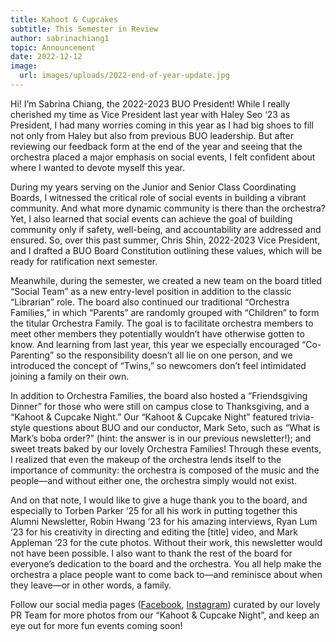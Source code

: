 ```yaml
---
title: Kahoot & Cupcakes
subtitle: This Semester in Review
author: sabrinachiang1
topic: Announcement
date: 2022-12-12
image:
  url: images/uploads/2022-end-of-year-update.jpg
---
```

Hi! I’m Sabrina Chiang, the 2022-2023 BUO President! While I really cherished my time as Vice President last year with Haley Seo ‘23 as President, I had many worries coming in this year as I had big shoes to fill not only from Haley but also from previous BUO leadership. But after reviewing our feedback form at the end of the year and seeing that the orchestra placed a major emphasis on social events, I felt confident about where I wanted to devote myself this year.


During my years serving on the Junior and Senior Class Coordinating Boards, I witnessed the critical role of social events in building a vibrant community. And what more dynamic community is there than the orchestra? Yet, I also learned that social events can achieve the goal of building community only if safety, well-being, and accountability are addressed and ensured. So, over this past summer, Chris Shin, 2022-2023 Vice President, and I drafted a BUO Board Constitution outlining these values, which will be ready for ratification next semester. 


Meanwhile, during the semester, we created a new team on the board titled “Social Team” as a new entry-level position in addition to the classic “Librarian” role. The board also continued our traditional “Orchestra Families,” in which “Parents” are randomly grouped with “Children” to form the titular Orchestra Family. The goal is to facilitate orchestra members to meet other members they potentially wouldn’t have otherwise gotten to know. And learning from last year, this year we especially encouraged “Co-Parenting” so the responsibility doesn’t all lie on one person, and we introduced the concept of “Twins,” so newcomers don’t feel intimidated joining a family on their own. 


In addition to Orchestra Families, the board also hosted a “Friendsgiving Dinner” for those who were still on campus close to Thanksgiving, and a “Kahoot & Cupcake Night.” Our “Kahoot & Cupcake Night” featured trivia-style questions about BUO and our conductor, Mark Seto, such as “What is Mark’s boba order?” (hint: the answer is in our previous newsletter!); and sweet treats baked by our lovely Orchestra Families! Through these events, I realized that even the makeup of the orchestra lends itself to the importance of community: the orchestra is composed of the music and the people—and without either one, the orchestra simply would not exist. 


And on that note, I would like to give a huge thank you to the board, and especially to Torben Parker ‘25 for all his work in putting together this Alumni Newsletter, Robin Hwang ‘23 for his amazing interviews, Ryan Lum ‘23 for his creativity in directing and editing the \[title] video, and Mark Appleman ‘23 for the cute photos. Without their work, this newsletter would not have been possible. I also want to thank the rest of the board for everyone’s dedication to the board and the orchestra. You all help make the orchestra a place people want to come back to—and reminisce about when they leave—or in other words, a family.

Follow our social media pages ([Facebook](https://www.facebook.com/BrownUniversityOrchestra), [Instagram](http://instagram.com/brownuniversityorchestra)) curated by our lovely PR Team for more photos from our “Kahoot & Cupcake Night”, and keep an eye out for more fun events coming soon!